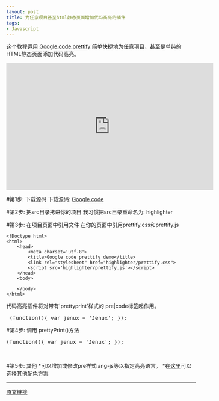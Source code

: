 ```yaml
---
layout: post
title: 为任意项目甚至html静态页面增加代码高亮的插件
tags:
- Javascript
---
```


这个教程运用 [Google code prettify](http://code.google.com/p/google-code-prettify/) 简单快捷地为任意项目，甚至是单纯的HTML静态页面添加代码高亮。

<embed src="http://www.youtube.com/v/_ggWarwhv9M?version=3&amp;hl=en_US&amp;hd=1" width="550" height="338" allowscriptaccess="never" allowfullscreen="true" wmode="transparent" type="application/x-shockwave-flash">
    
#第1步: 下载源码
下载源码: [Google code](http://code.google.com/p/google-code-prettify/)

#第2步: 把src目录拷进你的项目
我习惯把src目录重命名为: highlighter

#第3步: 在项目页面中引用文件
在你的页面中引用prettify.css和prettify.js

    <!Doctype html>
    <html>
        <head>
            <meta charset='utf-8'>
            <title>Google code prettify demo</title>
            <link rel="stylesheet" href="highlighter/prettify.css">
            <script src='highlighter/prettify.js'></script>
        </head>
        <body>
            
        </body>
    </html>

代码高亮插件将对带有'prettyprint'样式的 pre|code标签起作用。
    <body>
        <pre class='prettyprint'>
            (function(){
               var jenux = 'Jenux'; 
            });
        </pre>
    </body>

#第4步: 调用 prettyPrint()方法
    <body>
        <pre class='prettyprint'>
            (function(){
               var jenux = 'Jenux'; 
            });
        </pre>    
        <script>
            prettyPrint();
        </script>
    </body>

#第5步: 其他
*可以增加或修改pre样式lang-js等以指定高亮语言。
*在[这里](http://google-code-prettify.googlecode.com/svn/trunk/styles/index.html)可以选择其他配色方案

---

[原文链接](http://net.tutsplus.com/tutorials/html-css-techniques/quick-tip-how-to-add-syntax-highlighting-to-any-project/)

